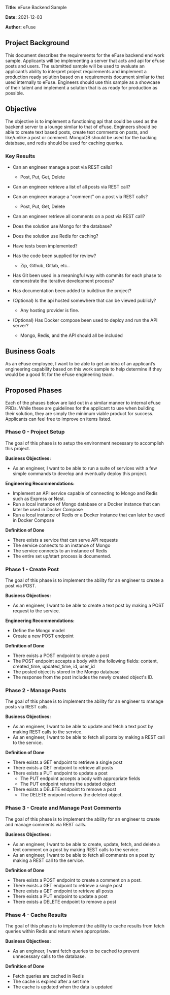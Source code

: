**Title:** eFuse Backend Sample

**Date:** 2021-12-03

**Author:** eFuse

## Project Background

This document describes the requirements for the eFuse backend end work sample. Applicants will be implementing a server that acts and api for eFuse posts and users. The submitted sample will be used to evaluate an applicant’s ability to interpret project requirements and implement a production ready solution based on a requirements document similar to that used internally to eFuse. Engineers should use this sample as a showcase of their talent and implement a solution that is as ready for production as possible.

## Objective

The objective is to implement a functioning api that could be used as the backend server to a lounge similar to that of eFuse. Engineers should be able to create text based posts, create text comments on posts, and like/unlike a post or comment. MongoDB should be used for the backing database, and redis should be used for caching queries.

### Key Results

- Can an engineer manage a post via REST calls?
  - Post, Put, Get, Delete
- Can an engineer retrieve a list of all posts via REST call?
- Can an engineer manage a "comment" on a post via REST calls?
  - Post, Put, Get, Delete
- Can an engineer retrieve all comments on a post via REST call?
- Does the solution use Mongo for the database?
- Does the solution use Redis for caching?
- Have tests been implemented?
- Has the code been supplied for review?
  - Zip, Github, Gitlab, etc..
- Has Git been used in a meaningful way with commits for each phase to demonstrate the iterative development process?
- Has documentation been added to build/run the project?

- (Optional) Is the api hosted somewhere that can be viewed publicly?
  - Any hosting provider is fine.
- (Optional) Has Docker compose been used to deploy and run the API server?
  - Mongo, Redis, and the API should all be included

## Business Goals

As an eFuse employee, I want to be able to get an idea of an applicant’s engineering capability based on this work sample to help determine if they would be a good fit for the eFuse engineering team.

## Proposed Phases

Each of the phases below are laid out in a similar manner to internal eFuse PRDs. While these are guidelines for the applicant to use when building their solution, they are simply the minimum viable product for success. Applicants can feel free to improve on items listed.

### Phase 0 - Project Setup

The goal of this phase is to setup the environment necessary to accomplish this project.

**Business Objectives:**

- As an engineer, I want to be able to run a suite of services with a few simple commands to develop and eventually deploy this project.

**Engineering Recommendations:**

- Implement an API service capable of connecting to Mongo and Redis such as Express or Nest.
- Run a local instance of Mongo database or a Docker instance that can later be used in Docker Compose
- Run a local instance of Redis or a Docker instance that can later be used in Docker Compose

**Definition of Done**

- There exists a service that can serve API requests
- The service connects to an instance of Mongo
- The service connects to an instance of Redis
- The entire set up/start process is documented.

### Phase 1 - Create Post

The goal of this phase is to implement the ability for an engineer to create a post via POST.

**Business Objectives:**

- As an engineer, I want to be able to create a text post by making a POST request to the service.

**Engineering Recommendations:**

- Define the Mongo model
- Create a new POST endpoint

**Definition of Done**

- There exists a POST endpoint to create a post
- The POST endpoint accepts a body with the following fields: content, created_time, updated_time, id, user_id
- The posted object is stored in the Mongo database
- The response from the post includes the newly created object's ID.

### Phase 2 - Manage Posts

The goal of this phase is to implement the ability for an engineer to manage posts via REST calls.

**Business Objectives:**

- As an engineer, I want to be able to update and fetch a text post by making REST calls to the service.
- As an engineer, I want to be able to fetch all posts by making a REST call to the service.

**Definition of Done**

- There exists a GET endpoint to retrieve a single post
- There exists a GET endpoint to retrieve all posts
- There exists a PUT endpoint to update a post
  - The PUT endpoint accepts a body with appropriate fields
  - The PUT endpoint returns the updated object
- There exists a DELETE endpoint to remove a post
  - The DELETE endpoint returns the deleted object.

### Phase 3 - Create and Manage Post Comments

The goal of this phase is to implement the ability for an engineer to create and manage comments via REST calls.

**Business Objectives:**

- As an engineer, I want to be able to create, update, fetch, and delete a text comment on a post by making REST calls to the service.
- As an engineer, I want to be able to fetch all comments on a post by making a REST call to the service.

**Definition of Done**

- There exists a POST endpoint to create a comment on a post.
- There exists a GET endpoint to retrieve a single post
- There exists a GET endpoint to retrieve all posts
- There exists a PUT endpoint to update a post
- There exists a DELETE endpoint to remove a post

### Phase 4 - Cache Results

The goal of this phase is to implement the ability to cache results from fetch queries within Redis and return when appropriate.

**Business Objectives:**

- As an engineer, I want fetch queries to be cached to prevent unnecessary calls to the database.

**Definition of Done**

- Fetch queries are cached in Redis
- The cache is expired after a set time
- The cache is updated when the data is updated
